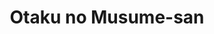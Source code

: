 --- 
title: "Otaku no Musume-san"
publishdate: "2019-3-1T16:48:46+02:00"
src: "https://365manga.net/manga/otaku-no-musume-san"
image: "https://data.365manga.net/images/thumbnails/30392-otaku-no-musume-san.jpg"
description: " Kanau Yukimura is nine years old, she's meeting her father for the first time. However, he turns out to be an otaku! The two of them start living together in the same apartment, next to a lot of interesting neighbors. Unsurprisingly, things don't always go smoothly for these two..."
---
